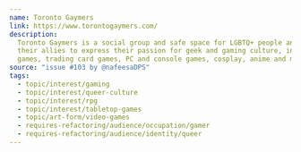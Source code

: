 ```yaml
---
name: Toronto Gaymers
link: https://www.torontogaymers.com/
description:
  Toronto Gaymers is a social group and safe space for LGBTQ+ people and
  their allies to express their passion for geek and gaming culture, including board
  games, trading card games, PC and console games, cosplay, anime and more.
source: "issue #103 by @nafeesaDPS"
tags:
  - topic/interest/gaming
  - topic/interest/queer-culture
  - topic/interest/rpg
  - topic/interest/tabletop-games
  - topic/art-form/video-games
  - requires-refactoring/audience/occupation/gamer
  - requires-refactoring/audience/identity/queer
---
```


<!-- Community added from GitHub issue #103 -->
